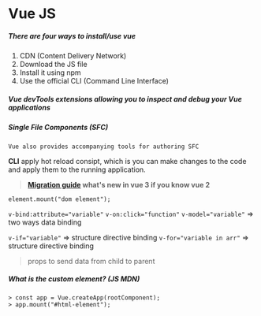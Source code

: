 # Vue JS

##### There are four ways to install/use vue
1. CDN  (Content Delivery Network)
2. Download the JS file
3. Install it using npm
4. Use the official CLI  (Command Line Interface)

##### Vue devTools extensions allowing you to inspect and debug your Vue applications 

##### Single File Components (SFC)
```
Vue also provides accompanying tools for authoring SFC
```
**CLI** apply hot reload consipt, which is you can make changes to the code and apply them to the running application.

> **[Migration guide](https://v3.vuejs.org/guide/migration/introduction.html#overview) what's new in vue 3 if you know vue 2**

`element.mount("dom element");`

`v-bind:attribute="variable"`
`v-on:click="function"`
`v-model="variable"`  => two ways data binding

`v-if="variable"` => structure directive binding
`v-for="variable in arr"` => structure directive binding

> props to send data from child to parent

##### What is the custom element? (JS MDN)

```
> const app = Vue.createApp(rootComponent);
> app.mount("#html-element");
```
